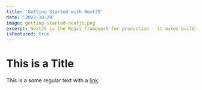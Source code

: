```yaml
---
title: 'Getting Started with NextJS'
date: '2022-10-29'
image: getting-started-nextjs.png
excerpt: NextJS is the React framework for production - it makes building fullstack React apps and site a breeze and ships with built-in SSR.
isFeatured: true
---
```


# This is a Title

This is a some regular text with a [link](https://google.com)
